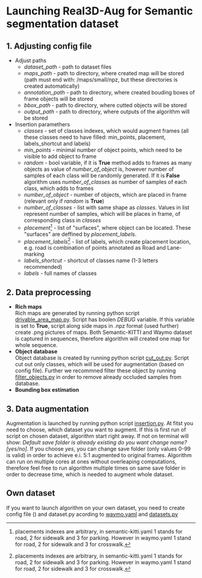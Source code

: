 # Launching Real3D-Aug for Semantic segmentation dataset

## 1. Adjusting config file

- Adjust paths
   - *dataset_path* - path to dataset files
   - *maps_path* - path to directory, where created map will be stored (path must end with: /maps/small/npz, but these directories is created automatically)
   - *annotation_path* - path to directory, where created bouding boxes of frame objects will be stored
   - *bbox_path* - path to directory, where cutted objects will be stored
   - *output_path* - path to directory, where outputs of the algorithm will be stored
- Insertion paramethers
   - *classes* - set of classes indexes, which would augment frames (all these classes need to have filled: min_points, placement, labels_shortcut and labels)
   - *min_points* - minimal number of object points, which need to be visible to add object to frame
   - *random* - bool variable, if it is **True** method adds to frames as many objects as value of *number_of_object* is, however number of samples of each class will be randomly generated. If it is **False** algorithm uses *number_of_classes* as number of samples of each class, which adds to frames
   - *number_of_object* - number of objects, which are placed in frame (relevant only if *random* is **True**)
   - *number_of_classes* - list with same shape as *classes*. Values in list represent number of samples, which will be places in frame, of corresponding class in *classes*
   - *placement*[^*] - list of "surfaces", where object can be located. These "surfaces" are deffined by *placement_labels*.
   - *placement_labels*[^*] - list of labels, which create placement location, e.g. road is combination of points annotated as Road and Lane-marking
   - *labels_shortcut* - shortcut of classes name (1-3 letters recommended)
   - *labels* - full names of classes


[^*]: placements indexes are arbitrary, in semantic-kitti.yaml 1 stands for road, 2 for sidewalk and 3 for parking. However in waymo.yaml 1 stand for road, 2 for sidewalk and 3 for crosswalk.

## 2. Data preprocessing
- **Rich maps**  
Rich maps are generated by running python script [drivable_area_map.py](rich_map/drivable_area_map.py). Script has boolen *DEBUG* variable. If this variable is set to **True**, script along side maps in .npz format (used further) create .png pictures of maps. Both Semantic-KITTI and Waymo dataset is captured in sequences, therefore algorithm will created one map for whole sequence.
- **Object database**  
Object database is created by running python script [cut_out.py](cut_object/cut_out.py). Script cut out only classes, which will be used for augmentation (based on config file). Further we recommned filter these object by running [filter_objects.py](cut_object/filter_objects.py) in order to remove already occluded samples from database.
- **Bounding box estimation**  

## 3. Data augmentation
Augmentation is launched by running python script [insertion.py](Real3D-Aug/insertion.py). At fitst you need to choose, which dataset you want to augment. 
If this is first run of script on chosen dataset, algorithm start right away. If not on terminal will show: *Default save folder is already existing do you want change name? [yes/no]*. If you choose *yes*, you can change save folder (only values 0-99 is valid) in order to achieve e.i. 5:1 augmented to original frames.
Algorithm can run on multiple cores at ones without overleaping computations, therefore feel free to run algorithm multiple times on same save folder in order to decrease time, which is needed to augment whole dataset.

## Own dataset
If you want to launch algorithm on your own dataset, you need to create config file () and dataset.py acording to [waymo.yaml](config/waymo.yaml) and [datasets.py](Real3D-Aug/tools/datasets.py)
